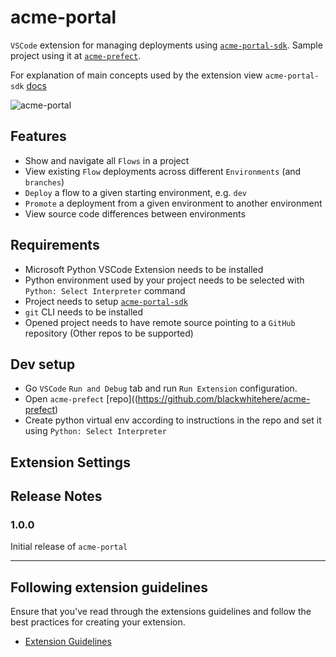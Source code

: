 # acme-portal

`VSCode` extension for managing deployments using [`acme-portal-sdk`](https://github.com/blackwhitehere/acme-portal-sdk). Sample project using it at [`acme-prefect`](https://github.com/blackwhitehere/acme-prefect).

For explanation of main concepts used by the extension view `acme-portal-sdk` [docs](https://blackwhitehere.github.io/acme-portal-sdk/)

![acme-portal](.media/acme_portal_screen.png)

## Features

* Show and navigate all `Flows` in a project
* View existing `Flow` deployments across different `Environments` (and `branches`)
* `Deploy` a flow to a given starting environment, e.g. `dev`
* `Promote` a deployment from a given environment to another environment
* View source code differences between environments


## Requirements

* Microsoft Python VSCode Extension needs to be installed
* Python environment used by your project needs to be selected with `Python: Select Interpreter` command
* Project needs to setup [`acme-portal-sdk`](https://blackwhitehere.github.io/acme-portal-sdk)
* `git` CLI needs to be installed
* Opened project needs to have remote source pointing to a `GitHub` repository (Other repos to be supported)

## Dev setup

* Go `VSCode` `Run and Debug` tab and run `Run Extension` configuration.
* Open `acme-prefect` [repo]((https://github.com/blackwhitehere/acme-prefect)
* Create python virtual env according to instructions in the repo and set it using `Python: Select Interpreter`

## Extension Settings

## Release Notes

### 1.0.0

Initial release of `acme-portal`

---

## Following extension guidelines

Ensure that you've read through the extensions guidelines and follow the best practices for creating your extension.

* [Extension Guidelines](https://code.visualstudio.com/api/references/extension-guidelines)